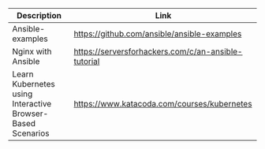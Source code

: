 | Description | Link |
| ------ | ------ |
|Ansible-examples|https://github.com/ansible/ansible-examples|
|Nginx with Ansible|https://serversforhackers.com/c/an-ansible-tutorial|
|Learn Kubernetes using Interactive Browser-Based Scenarios|https://www.katacoda.com/courses/kubernetes|

